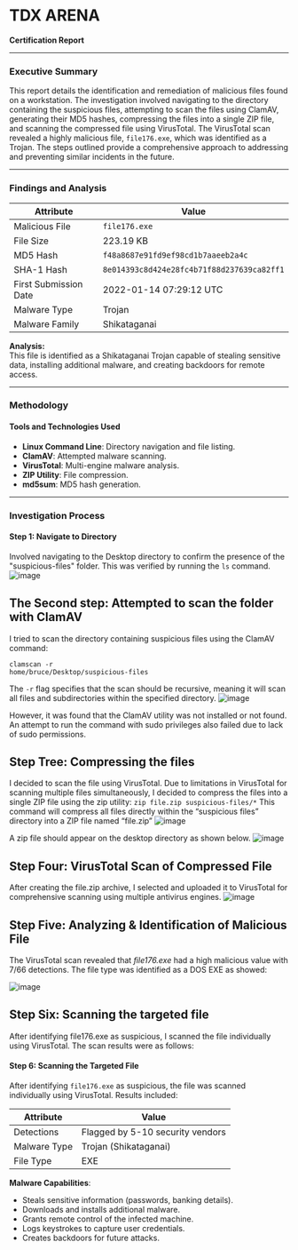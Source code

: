 # TDX ARENA  
**Certification Report**

---

### Executive Summary  
This report details the identification and remediation of malicious files found on a workstation. The investigation involved navigating to the directory containing the suspicious files, attempting to scan the files using ClamAV, generating their MD5 hashes, compressing the files into a single ZIP file, and scanning the compressed file using VirusTotal. The VirusTotal scan revealed a highly malicious file, `file176.exe`, which was identified as a Trojan. The steps outlined provide a comprehensive approach to addressing and preventing similar incidents in the future.

---

### Findings and Analysis  

| **Attribute**         | **Value**                                  |
|-----------------------|--------------------------------------------|
| Malicious File        | `file176.exe`                              |
| File Size             | 223.19 KB                                  |
| MD5 Hash              | `f48a8687e91fd9ef98cd1b7aaeeb2a4c`        |
| SHA-1 Hash            | `8e014393c8d424e28fc4b71f88d237639ca82ff1`|
| First Submission Date | 2022-01-14 07:29:12 UTC                   |
| Malware Type          | Trojan                                     |
| Malware Family        | Shikataganai                               |

**Analysis:**  
This file is identified as a Shikataganai Trojan capable of stealing sensitive data, installing additional malware, and creating backdoors for remote access.

---

### Methodology  

#### Tools and Technologies Used  
- **Linux Command Line**: Directory navigation and file listing.  
- **ClamAV**: Attempted malware scanning.  
- **VirusTotal**: Multi-engine malware analysis.  
- **ZIP Utility**: File compression.  
- **md5sum**: MD5 hash generation.  

---

### Investigation Process  

#### Step 1: Navigate to Directory  

Involved navigating to the Desktop directory to confirm the presence of the "suspicious-files" 
folder. This was verified by running the `ls` command.
![image](https://github.com/user-attachments/assets/f1438836-4411-4bc0-9e81-6873630f1a9d)

## The Second step: Attempted to scan the folder with ClamAV 

I tried to scan the directory containing suspicious files using the ClamAV command: 
```
clamscan -r 
home/bruce/Desktop/suspicious-files
```
The `-r` flag specifies that the scan should be recursive, 
meaning it will scan all files and subdirectories within the specified directory. 
![image](https://github.com/user-attachments/assets/81117a3a-86c1-41f0-9cd2-62c349745cc2)

However, it was found that the ClamAV utility was not installed or not found. An attempt to run 
the command with sudo privileges also failed due to lack of sudo permissions. 

## Step Tree: Compressing the files 

I decided to scan the file using VirusTotal. Due to limitations in VirusTotal for scanning multiple 
files simultaneously, I decided to compress the files into a single ZIP file using the zip utility: 
`zip file.zip suspicious-files/*` This command will compress all files directly within the “suspicious
files” directory into a ZIP file named “file.zip”
![image](https://github.com/user-attachments/assets/821a04c1-e6d0-499c-9cc1-64a82a0fde15)

A zip file should appear on the desktop directory as shown below.
![image](https://github.com/user-attachments/assets/ad9dfacf-fa3d-4ee0-b720-6e00c87404a0)


## Step Four: VirusTotal Scan of Compressed File 

After creating the file.zip archive, I selected and uploaded it to VirusTotal for comprehensive 
scanning using multiple antivirus engines.
![image](https://github.com/user-attachments/assets/551a7410-a619-4479-a27a-b28df6131a1f)

## Step Five: Analyzing & Identification of Malicious File 

The VirusTotal scan revealed that *file176.exe* had a high malicious value with 7/66 detections. 
The file type was identified as a DOS EXE as showed:

![image](https://github.com/user-attachments/assets/e1931427-6a96-468e-8a2b-5d895be1b15c)

## Step Six: Scanning the targeted file 

After identifying file176.exe as suspicious, I scanned the file individually using VirusTotal. The 
scan results were as follows:

#### Step 6: Scanning the Targeted File  
After identifying `file176.exe` as suspicious, the file was scanned individually using VirusTotal. Results included:  

| **Attribute**         | **Value**                                  |  
|-----------------------|--------------------------------------------|  
| Detections            | Flagged by 5-10 security vendors          |  
| Malware Type          | Trojan (Shikataganai)                      |  
| File Type             | EXE                                        |  

**Malware Capabilities**:  
- Steals sensitive information (passwords, banking details).  
- Downloads and installs additional malware.  
- Grants remote control of the infected machine.  
- Logs keystrokes to capture user credentials.  
- Creates backdoors for future attacks.  

```bash

